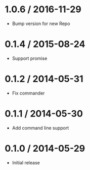 # 1.0.6 / 2016-11-29

  * Bump version for new Repo

# 0.1.4 / 2015-08-24

  * Support promise

# 0.1.2 / 2014-05-31

  * Fix commander

# 0.1.1 / 2014-05-30

  * Add command line support

# 0.1.0  / 2014-05-29

  * Initial release
